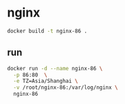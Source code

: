 # nginx
```bash
docker build -t nginx-86 .
```

## run 
```bash  
docker run -d --name nginx-86 \
  -p 86:80  \
  -e TZ=Asia/Shanghai \
  -v /root/nginx-86:/var/log/nginx \
  nginx-86
```